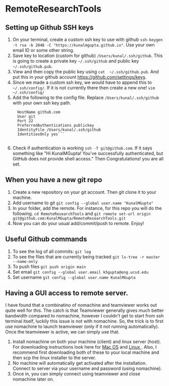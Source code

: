 # RemoteResearchTools

## Setting up Github SSH keys

1. On your terminal, create a custom ssh key to use with github ```ssh-keygen -t rsa -b 2048 -C "https://kunalmgupta.github.io"```. Use your own email ID or some other string. 
2. Save key to location (custom for github)  ```/Users/kunal/.ssh/github```. This is going to create a private key ```~/.ssh/github``` and public key ```~/.ssh/github.pub```.
3. View and then copy the public key using ```cat  ~/.ssh/github.pub```. And put this in your github account https://github.com/settings/keys.
4. Since we made a custom ssh key, we would have to append this to ```~/.ssh/config/```. If it is not currently there then create a new one! ```vim ~/.ssh/config/```
5. Add the following to the config file. Replace ```/Users/kunal/.ssh/github ``` with your own ssh key path. 
    ```Host github.com 
      HostName github.com 
      User git 
      Port 22 
      PreferredAuthentications publickey 
      IdentityFile /Users/kunal/.ssh/github 
      IdentitiesOnly yes```
  
  6. Check if authentication is working ```ssh -T git@github.com```. If it says something like "Hi KunalMGupta! You've successfully authenticated, but GitHub does not provide shell access." Then Congratulations! you are all set. 

## When you have a new git repo
1. Create a new repository on your git account. Then git clone it to your machine. 
3. Add username to git ```git config --global user.name "KunalMGupta"```
4. In your folder, add the remote. For instance, for this repo you will do the following. 
     ```cd RemoteResearchTools``` and ```git remote set-url origin git@github.com:KunalMGupta/RemoteResearchTools.git``` 
5. Now you can do your usual add/commit/push to remote. Enjoy!
  
## Useful Github commands
1. To see the log of all commits: ```git log```
2. To see the files that are currently being tracked ```git ls-tree -r master --name-only```
3. To push files ```git push origin main```
4. Set email ```git config --global user.email k5gupta@eng.ucsd.edu```
5. Set username ```git config --global user.name KunalMGupta```


## Having a GUI access to remote server. 
I have found that a combinatino of nomachine and teamviewer works out quite well for this. The catch is that Teamviewer generally gives much better bandwidth compared to nomachine, however I couldn't get to start from ssh terminal itself, luckily this issue is not with nomachine. So, the trick is to first use nomachine to launch teamviewer (only if it not running automatically). Once the teamviewer is active, we can simply use that. 

1. Install nomachine on both your machine (client) and linux server (host). For downloading instructions look here for <a href="https://www.nomachine.com/download/download&id=7"> Mac OS</a> and <a href="https://knowledgebase.nomachine.com/AR01L00775">Linux </a>. Also, I recommend first downloading both of these to your local machine and then scp the linux installer to the server. 
2. No machine will automatically get activated after the installation. Connect to server via your username and password (using nomachine). 
3. Once in, you can simply connect using teamviewer and close nomachine later on. 
